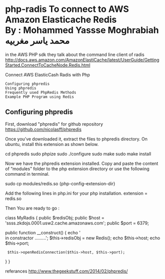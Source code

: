 php-radis To connect to AWS Amazon Elasticache Redis  
By : Mohammed Yassse Moghrabiah  
محمد ياسر مغربيه
=========

in the AWS PHP sdk they talk about the command line client of radis 
http://docs.aws.amazon.com/AmazonElastiCache/latest/UserGuide/GettingStarted.ConnectToCacheNode.Redis.html

Connect AWS ElasticCash Radis with Php

    Configuring phpredis
    Using phpredis
    Frequently used PhpRedis Methods
    Example PHP Program using Redis

Configuring phpredis
------------------------------------
First, download "phpredis" for github repository 
https://github.com/nicolasff/phpredis

Once you’ve downloaded it, extract the files to phpredis directory. On ubuntu, install this extension as shown below.

cd phpredis
sudo phpize
sudo ./configure
sudo make
sudo make install

Now we have the phpredis extension installed. 
Copy and paste the content of “modules” folder to the php extension directory or use the following command in terminal.

sudo cp modules/redis.so {php-config–extension-dir}

Add the following lines in php.ini for your php installation.
extension = redis.so

Then You are ready to go : 

 class MyRadis
 {
  public $redisObj;
  public $host = 'ssss.zkdojs.0001.usw2.cache.amazonaws.com';
  public $port = 6379;

   public function __construct()
  {
     echo '<br> in constractor .........';
     $this->redisObj = new Redis();
     echo $this->host;
     echo $this->port;
     
     $this->openRedisConnection($this->host, $this->port);
  }
 }

referances 
http://www.thegeekstuff.com/2014/02/phpredis/
